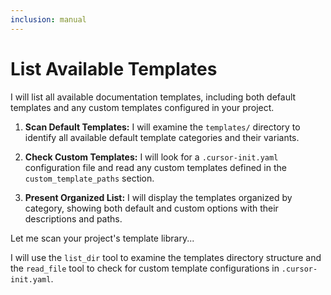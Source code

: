 ```yaml
---
inclusion: manual
---
```

# List Available Templates

I will list all available documentation templates, including both default templates and any custom templates configured in your project.

  1. **Scan Default Templates:** I will examine the `templates/` directory to identify all available default template categories and their variants.

  2. **Check Custom Templates:** I will look for a `.cursor-init.yaml` configuration file and read any custom templates defined in the `custom_template_paths` section.

  3. **Present Organized List:** I will display the templates organized by category, showing both default and custom options with their descriptions and paths.

  Let me scan your project's template library...

  I will use the `list_dir` tool to examine the templates directory structure and the `read_file` tool to check for custom template configurations in `.cursor-init.yaml`.
